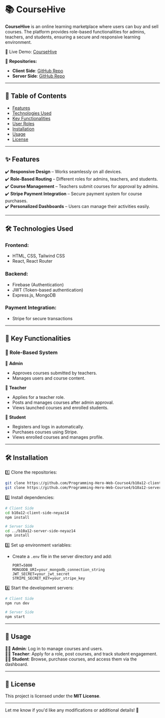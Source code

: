 
# 📚 CourseHive  

**CourseHive** is an online learning marketplace where users can buy and sell courses. The platform provides role-based functionalities for admins, teachers, and students, ensuring a secure and responsive learning environment.  

🚀 Live Demo: [CourseHive](https://simple-firebase-4327b.web.app)  

🔗 **Repositories:**  
- **Client Side**: [GitHub Repo](https://github.com/neyaz14/CourseHive)
- **Server Side**: [GitHub Repo](https://github.com/neyaz14/CourseHive-Server)  

---

## 📖 Table of Contents  
- [Features](#features)  
- [Technologies Used](#technologies-used)  
- [Key Functionalities](#key-functionalities)  
- [User Roles](#user-roles)  
- [Installation](#installation)  
- [Usage](#usage)  
- [License](#license)  

---

## ✨ Features  
✔️ **Responsive Design** – Works seamlessly on all devices.  
✔️ **Role-Based Routing** – Different roles for admins, teachers, and students.  
✔️ **Course Management** – Teachers submit courses for approval by admins.  
✔️ **Stripe Payment Integration** – Secure payment system for course purchases.  
✔️ **Personalized Dashboards** – Users can manage their activities easily.  

---

## 🛠 Technologies Used  

### **Frontend:**  
- HTML, CSS, Tailwind CSS  
- React, React Router  

### **Backend:**  
- Firebase (Authentication)  
- JWT (Token-based authentication)  
- Express.js, MongoDB  

### **Payment Integration:**  
- Stripe for secure transactions  

---

## 🔑 Key Functionalities  

### **📌 Role-Based System**  
🔹 **Admin**  
- Approves courses submitted by teachers.  
- Manages users and course content.  

🔹 **Teacher**  
- Applies for a teacher role.  
- Posts and manages courses after admin approval.  
- Views launched courses and enrolled students.  

🔹 **Student**  
- Registers and logs in automatically.  
- Purchases courses using Stripe.  
- Views enrolled courses and manages profile.  

---

## 🛠 Installation  

1️⃣ Clone the repositories:  
```bash
git clone https://github.com/Programming-Hero-Web-Course4/b10a12-client-side-neyaz14.git
git clone https://github.com/Programming-Hero-Web-Course4/b10a12-server-side-neyaz14.git
```

2️⃣ Install dependencies:  
```bash
# Client Side
cd b10a12-client-side-neyaz14
npm install

# Server Side
cd ../b10a12-server-side-neyaz14
npm install
```

3️⃣ Set up environment variables:  
- Create a `.env` file in the server directory and add:  
  ```env
  PORT=5000
  MONGODB_URI=your_mongodb_connection_string
  JWT_SECRET=your_jwt_secret
  STRIPE_SECRET_KEY=your_stripe_key
  ```

4️⃣ Start the development servers:  
```bash
# Client Side
npm run dev

# Server Side
npm start
```

---

## 🚀 Usage  

👨‍💼 **Admin**: Log in to manage courses and users.  
👨‍🏫 **Teacher**: Apply for a role, post courses, and track student engagement.  
👨‍🎓 **Student**: Browse, purchase courses, and access them via the dashboard.  

---

## 📜 License  
This project is licensed under the **MIT License**.  

---

Let me know if you'd like any modifications or additional details! 🚀
